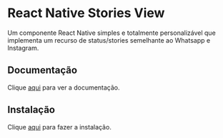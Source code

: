 # React Native Stories View

Um componente React Native simples e totalmente personalizável que implementa um recurso de status/stories semelhante ao Whatsapp e Instagram.

## Documentação

Clique [aqui](https://github.com/yuvraj24/react-native-stories-view) para ver a documentação.

## Instalação

Clique [aqui](https://www.npmjs.com/package/react-native-stories-view) para fazer a instalação.

